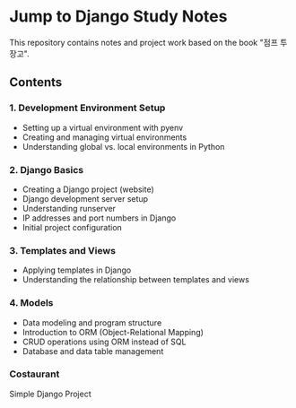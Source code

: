 # Jump to Django Study Notes
This repository contains notes and project work based on the book "점프 투 장고".

## Contents
### 1. Development Environment Setup
- Setting up a virtual environment with pyenv
- Creating and managing virtual environments
- Understanding global vs. local environments in Python
### 2. Django Basics
- Creating a Django project (website)
- Django development server setup
- Understanding runserver
- IP addresses and port numbers in Django
- Initial project configuration
### 3. Templates and Views
- Applying templates in Django
- Understanding the relationship between templates and views
### 4. Models
- Data modeling and program structure
- Introduction to ORM (Object-Relational Mapping)
- CRUD operations using ORM instead of SQL
- Database and data table management
### Costaurant
Simple Django Project
